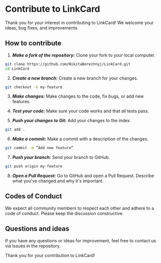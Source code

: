 # Contribute to LinkCard

Thank you for your interest in contributing to LinkCard! We welcome your ideas, bug fixes, and improvements.

## How to contribute

1. **_Make a fork of the repository:_** Clone your fork to your local computer.

```bash
git clone https://github.com/NikitaBerezhnyj/LinkCard.git
cd LinkCard
```

2. **_Create a new branch:_** Create a new branch for your changes.

```bash
git checkout -b my-feature
```

3. **_Make changes:_** Make changes to the code, fix bugs, or add new features.

4. **_Test your code:_** Make sure your code works and that all tests pass.

5. **_Push your changes to Git:_** Add your changes to the index.

```bash
git add .
```

6. **_Make a commit:_** Make a commit with a description of the changes.

```bash
git commit -m “Add new feature”
```

7. **_Push your branch:_** Send your branch to GitHub.

```bash
git push origin my-feature
```

8. **_Open a Pull Request:_** Go to GitHub and open a Pull Request. Describe what you've changed and why it's important.

## Codes of Conduct

We expect all community members to respect each other and adhere to a code of conduct. Please keep the discussion constructive.

## Questions and ideas

If you have any questions or ideas for improvement, feel free to contact us via Issues in the repository.

Thank you for your contribution to LinkCard!

